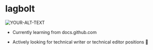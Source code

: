 # lagbolt

<picture>
 <source media="(prefers-color-scheme: dark)" srcset="https://www.123rf.com/photo_74191518_learn-something-new-circle-word-cloud-business-concept.html">
 <source media="(prefers-color-scheme: light)" srcset="YOUR-LIGHTMODE-IMAGE">
 <img alt="YOUR-ALT-TEXT" src="YOUR-DEFAULT-IMAGE">
</picture>

- Currently learning from docs.github.com 

- Actively looking for technical writer or technical editor positions :raised_hands:
